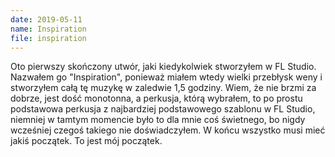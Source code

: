 ```yaml
---
date: 2019-05-11
name: Inspiration
file: inspiration
---
```


Oto pierwszy skończony utwór, jaki kiedykolwiek stworzyłem w FL Studio. Nazwałem go "Inspiration", ponieważ miałem wtedy wielki przebłysk weny i stworzyłem całą tę muzykę w zaledwie 1,5 godziny. Wiem, że nie brzmi za dobrze, jest dość monotonna, a perkusja, którą wybrałem, to po prostu podstawowa perkusja z najbardziej podstawowego szablonu w FL Studio, niemniej w tamtym momencie było to dla mnie coś świetnego, bo nigdy wcześniej czegoś takiego nie doświadczyłem. W końcu wszystko musi mieć jakiś początek. To jest mój początek.
